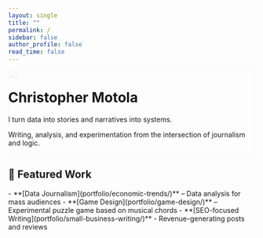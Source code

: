 ```yaml
---
layout: single
title: ""
permalink: /
sidebar: false
author_profile: false
read_time: false
---
```

<div style="position: relative; overflow: hidden;">
  <img src="/assets/images/dotted-background.svg"
       alt=""
       style="position: absolute; top: 0; left: 0; width: 100%; opacity: 0.08; z-index: 0;" />

  <div class="hero-block" style="position: relative; z-index: 1;">
    <div class="hero-intro">
      <h1>Christopher Motola</h1>
      <p>I turn data into stories and narratives into systems.</p>
      <p>Writing, analysis, and experimentation from the intersection of journalism and logic.</p>
    </div>
  </div>
</div>

<h2 class="section-header">📂 Featured Work</h2>  
- **[Data Journalism](portfolio/economic-trends/)** – Data analysis for mass audiences  
- **[Game Design](portfolio/game-design/)** – Experimental puzzle game based on musical chords
- **[SEO-focused Writing](portfolio/small-business-writing/)** - Revenue-generating posts and reviews 

